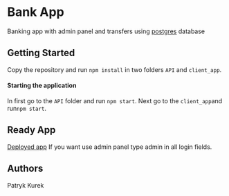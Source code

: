 
# Bank App
Banking app with admin panel and transfers using [postgres](https://www.postgresql.org/) database

  

## Getting Started
Copy the repository and run `npm install` in two folders `API` and `client_app`.

  

#### Starting the application
In first go to the `API` folder and run `npm start`.
Next go to the `client_app`and run`npm start`.

  

## Ready App
[Deployed app](https://bank-app-github-react.herokuapp.com/)
If you want use admin panel type admin in all login fields.

  

## Authors
Patryk Kurek


